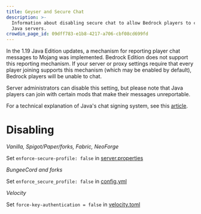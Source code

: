 ```yaml
---
title: Geyser and Secure Chat
description: >-
  Information about disabling secure chat to allow Bedrock players to chat on
  Java servers.
crowdin_page_id: 09dff783-e1b8-4217-a706-cbf08cd699fd
---
```


In the 1.19 Java Edition updates, a mechanism for reporting player chat messages to Mojang was implemented. 
Bedrock Edition does not support this reporting mechanism.
If your server or proxy settings require that every player joining supports this mechanism (which may be enabled by default), 
Bedrock players will be unable to chat.

Server administrators can disable this setting, but please note that Java players can join with certain mods that make their messages unreportable.

For a technical explanation of Java's chat signing system, see this [article](https://gist.github.com/kennytv/ed783dd244ca0321bbd882c347892874).

# Disabling

*Vanilla, Spigot/Paper/forks, Fabric, NeoForge*

Set `enforce-secure-profile: false` in [server.properties](https://minecraft.fandom.com/wiki/Server.properties)

*BungeeCord and forks*

Set `enforce_secure_profile: false` in [config.yml](https://www.spigotmc.org/wiki/bungeecord-configuration-guide/)

*Velocity*

Set `force-key-authentication = false` in [velocity.toml](https://github.com/PaperMC/Velocity/blob/dev/3.0.0/proxy/src/main/resources/default-velocity.toml#L19)
